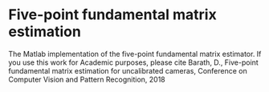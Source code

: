 # Five-point fundamental matrix estimation

The Matlab implementation of the five-point fundamental matrix estimator. 
If you use this work for Academic purposes, please cite Barath, D., Five-point fundamental matrix estimation for uncalibrated cameras, Conference on Computer Vision and Pattern Recognition, 2018 
